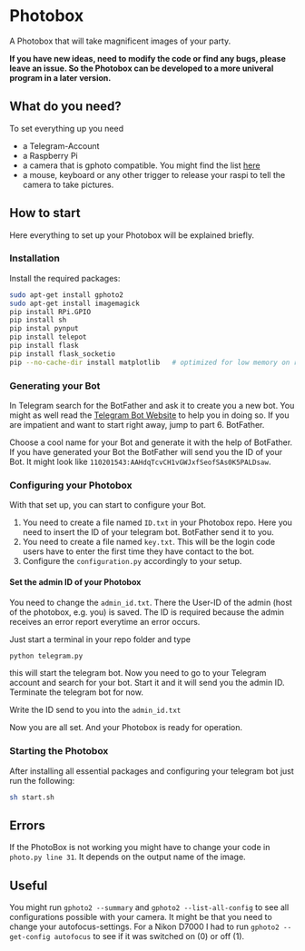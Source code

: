 # Photobox

A Photobox that will take magnificent images of your party.

__If you have new ideas, need to modify the code or find any bugs, please leave an issue.
So  the Photobox can be developed to a more univeral program in a later version.__

## What do you need?

To set everything up you need
- a Telegram-Account
- a Raspberry Pi
- a camera that is gphoto compatible. You might find the list [here](http://www.gphoto.org/doc/remote/)
- a mouse, keyboard or any other trigger to release your raspi to tell the camera to take pictures.

## How to start

Here everything to set up your Photobox will be explained briefly.

### Installation
Install the required packages:

```bash
sudo apt-get install gphoto2
sudo apt-get install imagemagick
pip install RPi.GPIO
pip install sh
pip instal pynput
pip install telepot
pip install flask
pip install flask_socketio
pip --no-cache-dir install matplotlib   # optimized for low memory on raspi
```

### Generating your Bot

In Telegram search for the BotFather and ask it to create you a new bot.
You might as well read the [Telegram Bot Website](https://core.telegram.org/bots) to help you in doing so.
If you are impatient and want to start right away, jump to part 6. BotFather.

Choose a cool name for your Bot and generate it with the help of BotFather.
If you have generated your Bot the BotFather will send you the ID of your Bot.
It might look like `110201543:AAHdqTcvCH1vGWJxfSeofSAs0K5PALDsaw`.

### Configuring your Photobox

With that set up, you can start to configure your Bot.
1. You need to create a file named `ID.txt` in your Photobox repo. Here you need to insert
   the ID of your telegram bot. BotFather send it to you.
2. You need to create a file named `key.txt`. This will be the login code users have to enter
   the first time they have contact to the bot.
3. Configure the `configuration.py` accordingly to your setup.

#### Set the admin ID of your Photobox
You need to change the `admin_id.txt`. There the User-ID of the admin
(host of the photobox, e.g. you) is saved. The ID is required because the admin receives
an error report everytime an error occurs.

Just start a terminal in your repo folder and type
```bash
python telegram.py
```
this will start the telegram bot. Now you need to go to your Telegram account and search for
your bot. Start it and it will send you the admin ID. Terminate the telegram bot for now.

Write the ID send to you into the `admin_id.txt`

Now you are all set. And your Photobox is ready for operation.

### Starting the Photobox

After installing all essential packages and configuring your telegram bot just run the following:

```bash
sh start.sh
```

## Errors

If the PhotoBox is not working you might have to change your code in `photo.py line 31`.
It depends on the output name of the image.

## Useful

You might run `gphoto2 --summary` and `gphoto2 --list-all-config` to see all configurations possible
with your camera. It might be that you need to change your autofocus-settings. For a Nikon D7000 I had
to run `gphoto2 --get-config autofocus` to see if it was switched on (0) or off (1).